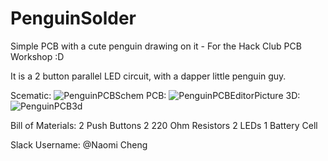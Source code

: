 # PenguinSolder
Simple PCB with a cute penguin drawing on it - For the Hack Club PCB Workshop :D

It is a 2 button parallel LED circuit, with a dapper little penguin guy.

Scematic: 
![PenguinPCBSchem](https://github.com/user-attachments/assets/ca1f7518-1372-4313-b8a0-bf27939ad03e)
PCB:
![PenguinPCBEditorPicture](https://github.com/user-attachments/assets/95f93a1c-16bb-4a97-897b-e392a06fc8d5)
3D:
![PenguinPCB3d](https://github.com/user-attachments/assets/0e0f930a-9428-41fa-b580-da8987eed298)

Bill of Materials: 
2 Push Buttons
2 220 Ohm Resistors
2 LEDs
1 Battery Cell

Slack Username: @Naomi Cheng
